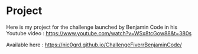 # Project

Here is my project for the challenge launched by Benjamin Code in his Youtube video : https://www.youtube.com/watch?v=WSx8tcGow88&t=380s

Available here : https://nic0grd.github.io/ChallengeFiverrBenjaminCode/
